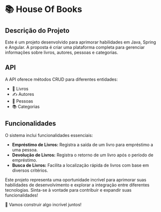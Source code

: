 # 📚 House Of Books

## Descrição do Projeto

Este é um projeto desenvolvido para aprimorar habilidades em Java, Spring e Angular. A proposta é criar uma plataforma completa para gerenciar informações sobre livros, autores, pessoas e categorias.

## API

A API oferece métodos CRUD para diferentes entidades:

- 📖 Livros
- ✍️ Autores
- 👥 Pessoas
- 📚 Categorias

## Funcionalidades

O sistema inclui funcionalidades essenciais:

- **Empréstimo de Livros:** Registra a saída de um livro para empréstimo a uma pessoa.
- **Devolução de Livros:** Registra o retorno de um livro após o período de empréstimo.
- **Busca de Livros:** Facilita a localização rápida de livros com base em diversos critérios.

Este projeto representa uma oportunidade incrível para aprimorar suas habilidades de desenvolvimento e explorar a integração entre diferentes tecnologias. Sinta-se à vontade para contribuir e expandir suas funcionalidades!

🚀 Vamos construir algo incrível juntos!
